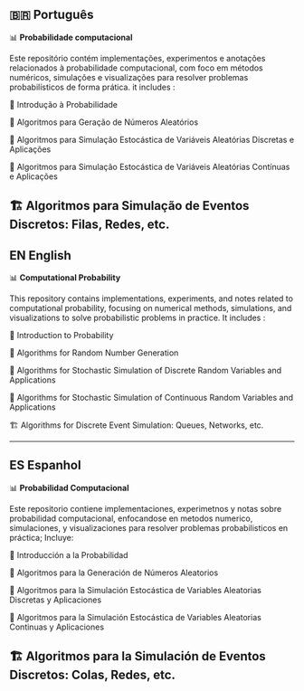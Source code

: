 
## 🇧🇷 Português  
📊 **Probabilidade computacional**

Este repositório contém implementações, experimentos e anotações relacionados à probabilidade computacional, com foco em métodos numéricos, simulações e visualizações para resolver problemas probabilísticos de forma prática.
it includes :

🎲 Introdução à Probabilidade

🔢 Algoritmos para Geração de Números Aleatórios

🎯 Algoritmos para Simulação Estocástica de Variáveis Aleatórias Discretas e Aplicações

🌊 Algoritmos para Simulação Estocástica de Variáveis Aleatórias Contínuas e Aplicações

🏗️ Algoritmos para Simulação de Eventos Discretos: Filas, Redes, etc.
---
## EN English
📊 **Computational Probability**

This repository contains implementations, experiments, and notes related to computational probability, focusing on numerical methods, simulations, and visualizations to solve probabilistic problems in practice.
It includes : 

🎲 Introduction to Probability

🔢 Algorithms for Random Number Generation

🎯 Algorithms for Stochastic Simulation of Discrete Random Variables and Applications

🌊 Algorithms for Stochastic Simulation of Continuous Random Variables and Applications

🏗️ Algorithms for Discrete Event Simulation: Queues, Networks, etc.

---
## ES Espanhol

📊 **Probabilidad Computacional**

Este repositorio contiene implementaciones, experimetnos y notas sobre probabilidad computacional, enfocandose en metodos numerico, simulaciones, y visualizaciones para resolver problemas probabilisticos en práctica;
Incluye:

🎲 Introducción a la Probabilidad

🔢 Algoritmos para la Generación de Números Aleatorios

🎯 Algoritmos para la Simulación Estocástica de Variables Aleatorias Discretas y Aplicaciones

🌊 Algoritmos para la Simulación Estocástica de Variables Aleatorias Continuas y Aplicaciones

🏗️ Algoritmos para la Simulación de Eventos Discretos: Colas, Redes, etc.
---
